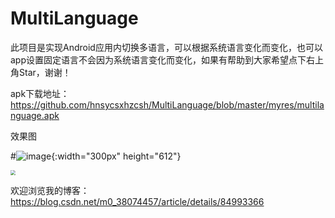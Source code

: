 # MultiLanguage
此项目是实现Android应用内切换多语言，可以根据系统语言变化而变化，也可以app设置固定语言不会因为系统语言变化而变化，如果有帮助到大家希望点下右上角Star，谢谢！

apk下载地址：https://github.com/hnsycsxhzcsh/MultiLanguage/blob/master/myres/multilanguage.apk

效果图

#![image](https://github.com/hnsycsxhzcsh/MultiLanguage/blob/master/myres/multilanguage.gif){:width="300px" height="612"}

<img src="https://github.com/hnsycsxhzcsh/MultiLanguage/blob/master/myres/multilanguage.gif" style="zoom:50%">

欢迎浏览我的博客：https://blog.csdn.net/m0_38074457/article/details/84993366
